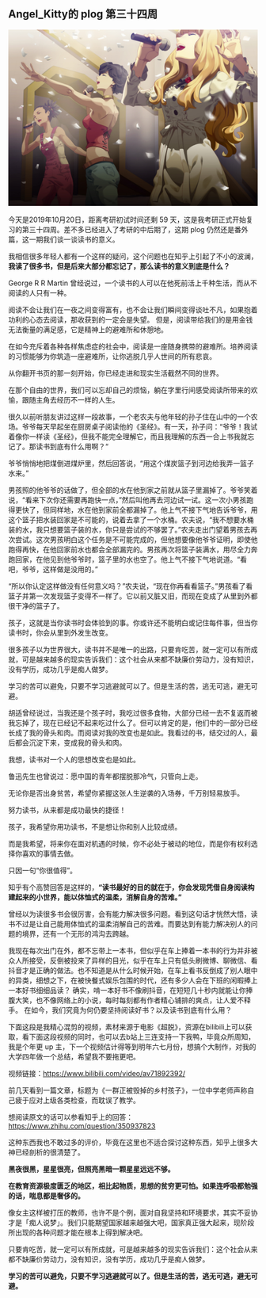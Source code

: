 ## Angel_Kitty的 plog 第三十四周

![plog34](./sources/2019_10_20/figure/page.jpg)

今天是2019年10月20日，距离考研初试时间还剩 59 天，这是我考研正式开始复习的第三十四周。差不多已经进入了考研的中后期了，这期 plog 仍然还是番外篇，这一期我们谈一谈读书的意义。

我相信很多年轻人都有一个这样的疑问，这个问题也在知乎上引起了不小的波澜，**我读了很多书，但是后来大部分都忘记了，那么读书的意义到底是什么？**

George R R Martin 曾经说过，一个读书的人可以在他死前活上千种生活，而从不阅读的人只有一种。

阅读不会让我们在一夜之间变得富有，也不会让我们瞬间变得谈吐不凡，如果抱着功利的心态去阅读，那收获到的一定会是失望。 但是，阅读带给我们的是用金钱无法衡量的满足感，它是精神上的避难所和休憩地。

在如今充斥着各种各样焦虑症的社会中，阅读是一座随身携带的避难所。培养阅读的习惯能够为你筑造一座避难所，让你逃脱几乎人世间的所有悲哀。

从你翻开书页的那一刻开始，你已经走进和现实生活截然不同的世界。

在那个自由的世界，我们可以忘却自己的烦恼，躺在字里行间感受阅读所带来的欢愉，跟随主角去经历不一样的人生。

很久以前听朋友讲过这样一段故事，一个老农夫与他年轻的孙子住在山中的一个农场。爷爷每天早起坐在厨房桌子阅读他的《圣经》。有一天，孙子问：“爷爷！我试着像你一样读《圣经》，但我不能完全理解它，而且我理解的东西一合上书我就忘记了。那读书到底有什么用啊？“

爷爷悄悄地把煤倒进煤炉里，然后回答说，“用这个煤炭篮子到河边给我弄一篮子水来。”

男孩照的他爷爷的话做了，但全部的水在他到家之前就从篮子里漏掉了。爷爷笑着说，“看来下次你还需要再跑快一点，”然后叫他再去河边试一试。这一次小男孩跑得更快了，但同样地，水在他到家前全都漏掉了。他上气不接下气地告诉爷爷，用这个篮子把水装回家是不可能的，说着去拿了一个水桶。农夫说，“我不想要水桶装的水，我只想要篮子装的水，你只是尝试的不够罢了。”农夫走出门望着男孩去再次尝试。这次男孩明白这个任务是不可能完成的，但他想要像他爷爷证明，即使他跑得再快，在他回家前水也都会全部漏完的。男孩再次将篮子装满水，用尽全力奔跑回家，在他见到他爷爷时，篮子里的水也空了。他上气不接下气地说道。“看吧，爷爷，这样做是没用的。”

“所以你认定这样做没有任何意义吗？”农夫说，“现在你再看看篮子。”男孩看了看篮子并第一次发现篮子变得不一样了。它以前又脏又旧，而现在变成了从里到外都很干净的篮子了。

孩子，这就是当你读书时会体验到的事。你或许还不能明白或记住每件事，但当你读书时，你会从里到外发生改变。

很多孩子以为世界很大，读书并不是唯一的出路，只要肯吃苦，就一定可以有所成就，可是越来越多的现实告诉我们：这个社会从来都不缺廉价劳动力，没有知识，没有学历，成功几乎是痴人做梦。

学习的苦可以避免，只要不学习逃避就可以了。但是生活的苦，逃无可逃，避无可避。

胡适曾经说过，当我还是个孩子时，我吃过很多食物，大部分已经一去不复返而被我忘掉了，现在已经记不起来吃过什么了。但可以肯定的是，他们中的一部分已经长成了我的骨头和肉。而阅读对我的改变也是如此。我看过的书，结交过的人，最后都会沉淀下来，变成我的骨头和肉。

我想，读书对一个人的思想改变也是如此。

鲁迅先生也曾说过：愿中国的青年都摆脱那冷气，只管向上走。

无论你是否出身贫苦，希望你紧握这张人生逆袭的入场券，千万别轻易放手。

努力读书，从来都是成功最快的捷径！

孩子，我希望你用功读书，不是想让你和别人比较成绩。

而是我希望，将来你在面对机遇的时候，你不必处于被动的地位，而是你有权利选择你喜欢的事情去做。

只因一句“你很值得”。

知乎有个高赞回答是这样的，**“读书最好的目的就在于，你会发现凭借自身阅读构建起来的小世界，能以体恤式的温柔，消解自身的苦难。”**

曾经以为读很多书会很厉害，会有能力解决很多问题。看到这句话才恍然大悟，读书不过是让自己能用体恤式的温柔消解自己的苦难。而要达到有能力解决别人的问题的境界，还有一个无形的鸿沟去跨越。

我现在每次出门在外，都不忘带上一本书，但似乎在车上捧着一本书的行为并非被众人所接受，反倒被投来了异样的目光，似乎在车上只有低头刷微博、聊微信、看抖音才是正确的做法。也不知道是从什么时候开始，在车上看书反倒成了别人眼中的异类，细想之下，在被快餐式娱乐包围的时代，还有多少人会在下班的闲暇捧上一本好书细细品读？ 确实，啃一本好书不像刷抖音，在短短几十秒内就能让你捧腹大笑，也不像网络上的小说，每时每刻都有作者精心铺排的爽点，让人爱不释手。 在如今，我们究竟为何仍要坚持阅读好书？以及读书到底有什么用？

下面这段是我精心混剪的视频，素材来源于电影《超脱》，资源在bilibili上可以获取，看下面这段视频的同时，也可以去b站上三连支持一下我鸭，毕竟众所周知，我是个年更 up 主，下一个视频估计得等到明年六七月份，想搞个大制作，对我的大学四年做一个总结，希望我不要拖更吧。

视频链接：https://www.bilibili.com/video/av71892392/

前几天看到一篇文章，标题为《一群正被毁掉的乡村孩子》，一位中学老师声称自己疲于应对上级各类检查，而耽误了教学。

想阅读原文的话可以参看知乎上的回答：https://www.zhihu.com/question/350937823

这种东西我也不敢过多的评价，毕竟在这里也不适合探讨这种东西，知乎上很多大神已经剖析的很清楚了。

**黑夜很黑，星星很亮，但照亮黑暗一颗星星远远不够。**

**在教育资源极度匮乏的地区，相比起物质，思想的贫穷更可怕。如果连呼吸都勉强的话，喘息都是奢侈的。**

像女主这样被打压的教师，也许不是个例，面对自我坚持和环境要求，其实不妥协才是「痴人说梦」。我们只能期望国家越来越强大吧，国家真正强大起来，现阶段所出现的各种问题才能在根本上得到解决吧。

只要肯吃苦，就一定可以有所成就，可是越来越多的现实告诉我们：这个社会从来都不缺廉价劳动力，没有知识，没有学历，成功几乎是痴人做梦。

**学习的苦可以避免，只要不学习逃避就可以了。但是生活的苦，逃无可逃，避无可避。**
